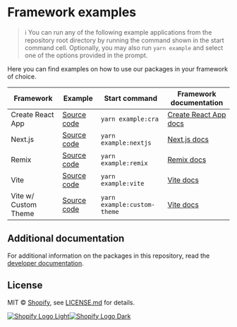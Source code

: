 # Framework examples

> ℹ️ You can run any of the following example applications from the repository root directory by running the command shown in the start command cell. Optionally, you may also run `yarn example` and select one of the options provided in the prompt.

Here you can find examples on how to use our packages in your framework of choice.

| Framework            | Example                             | Start command               | Framework documentation                                |
| -------------------- | ----------------------------------- | --------------------------- | ------------------------------------------------------ |
| Create React App     | [Source code](./cra/)               | `yarn example:cra`          | [Create React App docs](https://create-react-app.dev/) |
| Next.js              | [Source code](./nextjs/)            | `yarn example:nextjs`       | [Next.js docs](https://nextjs.org/docs)                |
| Remix                | [Source code](./remix/)             | `yarn example:remix`        | [Remix docs](https://remix.run/docs/)                  |
| Vite                 | [Source code](./vite/)              | `yarn example:vite`         | [Vite docs](https://vitejs.dev/guide/)                 |
| Vite w/ Custom Theme | [Source code](./vite-custom-theme/) | `yarn example:custom-theme` | [Vite docs](https://vitejs.dev/guide/)                 |

## Additional documentation

For additional information on the packages in this repository, read the [developer documentation](https://shopify.dev/docs/api/blockchain).

## License

MIT &copy; [Shopify](https://shopify.com/), see [LICENSE.md](../LICENSE.md) for details.

[![Shopify Logo Light](../images/shopify-light.svg#gh-dark-mode-only)![Shopify Logo Dark](../images/shopify-dark.svg#gh-light-mode-only)](<(https://www.shopify.com/)>)
